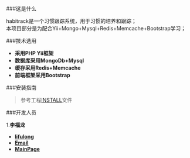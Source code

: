 

###这是什么

habitrack是一个习惯跟踪系统，用于习惯的培养和跟踪；  
本项目部分是为配合Yii+Mongo+Mysql+Redis+Memcache+Bootstrap学习；

###技术选用

*	**采用PHP Yii框架**
*	**数据库采用MongoDb+Mysql**
*	**缓存采用Redis+Memcache**
*	**前端框架采用Bootstrap**

###安装指南

>
>	参考工程[INSTALL](https://github.com/lifulong/habitrack/INSTALL)文件
>


###开发人员

1.**李福龙**

*	**[lifulong](http://github.com/lifulong)**
*	**[Email](mailto:msl.fulong@gmail.com)**
*	**[MainPage](lifulong.me)**

